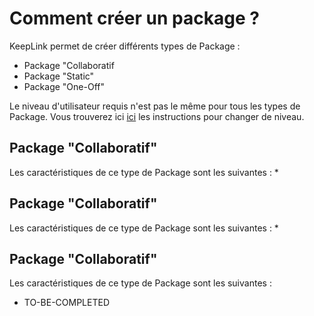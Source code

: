 Comment créer un package ?
==

KeepLink permet de créer différents types de Package :
* Package "Collaboratif
* Package "Static"
* Package "One-Off"

Le niveau d'utilisateur requis n'est pas le même pour tous les types de Package.
Vous trouverez ici <a href="https://github.com/iPlumb3r/KeepLink/blob/master/4_Functions/ChangeLevel_FR.md">ici</a> les instructions pour changer de niveau.

Package "Collaboratif"
-
Les caractéristiques de ce type de Package sont les suivantes : 
* 

Package "Collaboratif"
-
Les caractéristiques de ce type de Package sont les suivantes : 
* 


Package "Collaboratif"
-
Les caractéristiques de ce type de Package sont les suivantes : 
* TO-BE-COMPLETED
